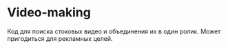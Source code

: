 # Video-making
Код для поиска стоковых видео и объединения их в один ролик. Может пригодиться для рекламных целей.
